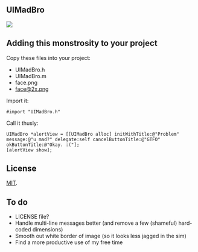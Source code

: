 UIMadBro
--------

[![](http://zumbojo.github.com/images/other_sites/github/UIMadBro/UIMadBro_screenshot.png)](http://zumbojo.github.com/images/other_sites/github/UIMadBro/UIMadBro_screenshot.png)

Adding this monstrosity to your project
---------------------------------------

Copy these files into your project:
  * UIMadBro.h
  * UIMadBro.m
  * face.png
  * face@2x.png
  
Import it:
```
#import "UIMadBro.h"
```

Call it thusly:
```
UIMadBro *alertView = [[UIMadBro alloc] initWithTitle:@"Problem" message:@"u mad?" delegate:self cancelButtonTitle:@"GTFO" okButtonTitle:@"Okay. :("];
[alertView show];
```

License
-------

[MIT](http://www.opensource.org/licenses/mit-license.php).

To do
-----

* LICENSE file?
* Handle multi-line messages better (and remove a few (shameful) hard-coded dimensions)
* Smooth out white border of image (so it looks less jagged in the sim)
* Find a more productive use of my free time